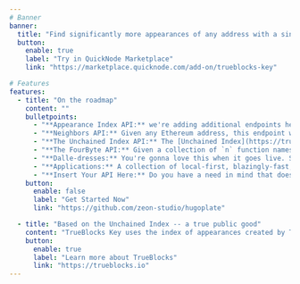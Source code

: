 ```yaml
---
# Banner
banner:
  title: "Find significantly more appearances of any address with a single API call"
  button:
    enable: true
    label: "Try in QuickNode Marketplace"
    link: "https://marketplace.quicknode.com/add-on/trueblocks-key"

# Features
features:
  - title: "On the roadmap"
    content: ""
    bulletpoints:
      - "**Appearance Index API:** we're adding additional endpoints here including date and time queries and deeper analysis of an address's history (age, first appearance, etc.)"
      - "**Neighbors API:** Given any Ethereum address, this endpoint will return a list of all other addresses that appeared in the same transactions as the given address. If one were to ever solve the Sybil problem, the solution would start with a list of neighbors. Neighbor addresses are called neighbors because they live on the same block."
      - "**The Unchained Index API:** The [Unchained Index](https://trueblocks.io/papers/2023/specification-for-the-unchained-index-v2.0.0-release.pdf) is a novel way to distribute immutable databases such as our Appearance Index using IPFS. This endpoint will return a list of IPFS hashes for the portions of the index relevant to a given address. End uers may download these portions making it impossible for anyone (even us) to censor your access later."
      - "**The FourByte API:** Given a collection of `n` function names and `m` function signatures, this API generates `n x m` fourbyte signatures. When coupled with a frequency tag garnered from on-chain data, this allows 3rd party applications to more easily decode call data and event topics without the need for hard-to-find ABIs or a reliance outside sources. We've already generated many 100s of millions of fourbytes. We're only waiting to deploy them."
      - "**Dalle-dresses:** You're gonna love this when it goes live. Stay tuned."
      - "**Applications:** A collection of local-first, blazingly-fast, perfectly-private desktop applications demonstrating the power of TrueBlocks Key, TrueBlocks Core, and The Unchained Index."
      - "**Insert Your API Here:** Do you have a need in mind that doesn't appear above? We have you covered. Our core code can index anything including performing data extraction customized for your smart contract's needs. (Or any other need for that matter.) Contact us."
    button:
      enable: false
      label: "Get Started Now"
      link: "https://github.com/zeon-studio/hugoplate"

  - title: "Based on the Unchained Index -- a true public good"
    content: "TrueBlocks Key uses the index of appearances created by TrueBlocks Core, which publishes the index as a public good through the Unchained Index smart contract. Unlike Key, Core is fully local, fully decentralized, and open sourced. Both systems are designed to work with any EVM-based blockchain. TrueBlocks Key provides a simple, easy-to-use, cloud-based Web 2.0 interface to this index. "
    button:
      enable: true
      label: "Learn more about TrueBlocks"
      link: "https://trueblocks.io"
---
```

